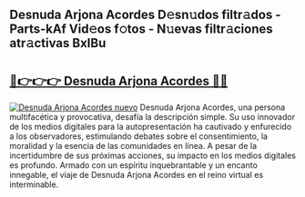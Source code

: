 ## Desnuda Arjona Acordes D𝚎sn𝚞dos filtr𝚊dos - Parts-kAf Vid𝚎os f𝚘tos - N𝚞evas filtr𝚊ciones atr𝚊ctivas BxIBu

# <h2><a href="http://mb8fin.tromn.icu/?c=Desnuda+Arjona+Acordes">🔗👉👉👉 Desnuda Arjona Acordes 🔗🔗</a></h2>

[![Desnuda Arjona Acordes nuevo](https://i.imgur.com/pEAQMta.gif)](http://mb8fin.tromn.icu/?c=Desnuda+Arjona+Acordes)
Desnuda Arjona Acordes, una persona multifacética y provocativa, desafía la descripción simple. Su uso innovador de los medios digitales para la autopresentación ha cautivado y enfurecido a los observadores, estimulando debates sobre el consentimiento, la moralidad y la esencia de las comunidades en línea. A pesar de la incertidumbre de sus próximas acciones, su impacto en los medios digitales es profundo. Armado con un espíritu inquebrantable y un encanto innegable, el viaje de Desnuda Arjona Acordes en el reino virtual es interminable.
